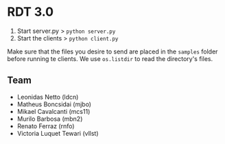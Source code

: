 # RDT 3.0

1. Start server.py > `python server.py`
2. Start the clients > `python client.py`

Make sure that the files you desire to send are placed in the `samples` folder before running te clients. We use `os.listdir` to read the directory's files.

## Team

- Leonidas Netto (ldcn)
- Matheus Boncsidai (mjbo)
- Mikael Cavalcanti (mcs11)
- Murilo Barbosa (mbn2)
- Renato Ferraz (rnfo)
- Victoria Luquet Tewari (vllst)